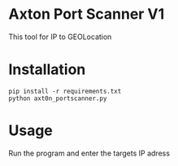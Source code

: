 # Axton Port Scanner V1
This tool for IP to GEOLocation

# Installation
    pip install -r requirements.txt
    python axt0n_portscanner.py

# Usage
Run the program and enter the targets IP adress 
